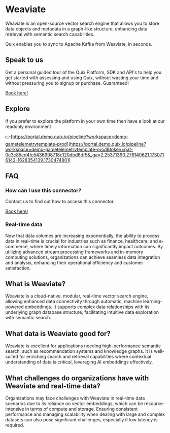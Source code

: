 <!--[tech-name]-->
# Weaviate

<!--[blurb-about-tech]-->
Weaviate is an open-source vector search engine that allows you to store data objects and metadata in a graph-like structure, enhancing data retrieval with semantic search capabilities.

Quix enables you to sync to Apache Kafka <span id="to_or_from">from</span> <span id="techname">Weaviate</span>, in seconds.

## Speak to us

Get a personal guided tour of the Quix Platform, SDK and API's to help you get started with assessing and using Quix, without wasting your time and without pressuring you to signup or purchase. Guaranteed!

[Book here!](https://quix.io/book-a-demo)


## Explore

If you prefer to explore the platform in your own time then have a look at our readonly environment

👉[https://portal.demo.quix.io/pipeline?workspace=demo-gametelemetrytemplate-prod](https://portal.demo.quix.io/pipeline?workspace=demo-gametelemetrytemplate-prod&token=pat-0e3c85cd4fc5436998718c120dbd6df5&_ga=2.25371390.276140621.1730716142-1628354139.1730474801)


## FAQ 

### How can I use this connector?

Contact us to find out how to access this connector.

[Book here!](https://quix.io/book-a-demo)

### Real-time data

Now that data volumes are increasing exponentially, the ability to process data in real-time is crucial for industries such as finance, healthcare, and e-commerce, where timely information can significantly impact outcomes. By utilizing advanced stream processing frameworks and in-memory computing solutions, organizations can achieve seamless data integration and analysis, enhancing their operational efficiency and customer satisfaction.

## What is <span id="techname">Weaviate</span>?

<!--[tech-seo-text]-->
Weaviate is a cloud-native, modular, real-time vector search engine, allowing enhanced data connectivity through automatic, machine learning-powered embeddings. It supports complex data relationships with its underlying graph database structure, facilitating intuitive data exploration with semantic search.

## What data is <span id="techname">Weaviate</span> good for?

<!--[tech-data-seo-text]-->
Weaviate is excellent for applications needing high-performance semantic search, such as recommendation systems and knowledge graphs. It is well-suited for enriching search and retrieval capabilities where contextual understanding of data is critical, leveraging AI embeddings effectively.

## What challenges do organizations have with <span id="techname">Weaviate</span> and real-time data?

<!--[tech-challenges-seo-text]-->
Organizations may face challenges with Weaviate in real-time data scenarios due to its reliance on vector embeddings, which can be resource-intensive in terms of compute and storage. Ensuring consistent performance and managing scalability when dealing with large and complex datasets can also pose significant challenges, especially if low latency is required.